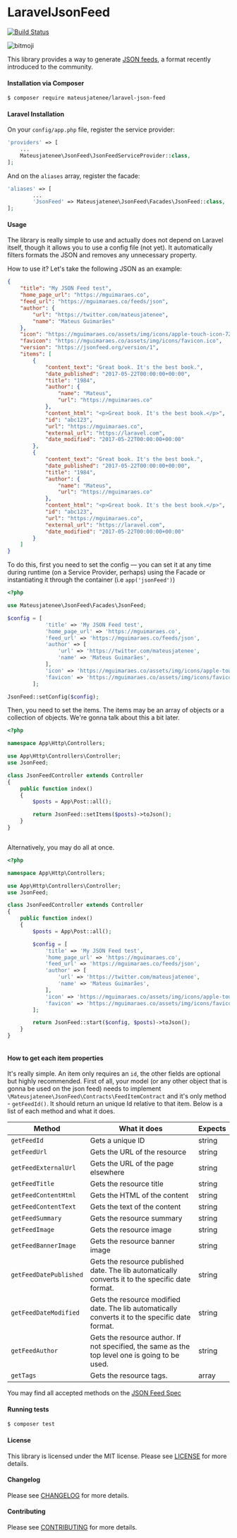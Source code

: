 LaravelJsonFeed
================
[![Build Status](https://travis-ci.org/mateusjatenee/laravel-json-feed.svg?branch=master)](https://travis-ci.org/mateusjatenee/laravel-json-feed)

![bitmoji](https://render.bitstrips.com/v2/cpanel/10152648-280888328_2-s4-v1.png?transparent=1&palette=1&width=246)   

This library provides a way to generate [JSON feeds](https://jsonfeed.org), a format recently introduced to the community.

#### Installation via Composer
``` bash
$ composer require mateusjatenee/laravel-json-feed
```

#### Laravel Installation   

On your `config/app.php` file, register the service provider:   
```php   
'providers' => [
    ...
    Mateusjatenee\JsonFeed\JsonFeedServiceProvider::class,
];
```   
And on the `aliases` array, register the facade:   
```php   
'aliases' => [
		...
		'JsonFeed' => Mateusjatenee\JsonFeed\Facades\JsonFeed::class,
];
```

#### Usage   
The library is really simple to use and actually does not depend on Laravel itself, though it allows you to use a config file (not yet). It automatically filters formats the JSON and removes any unnecessary property. 

How to use it? Let's take the following JSON as an example:   
```json   
{
	"title": "My JSON Feed test",
	"home_page_url": "https://mguimaraes.co",
	"feed_url": "https://mguimaraes.co/feeds/json",
	"author": {
		"url": "https://twitter.com/mateusjatenee",
		"name": "Mateus Guimarães"
	},
	"icon": "https://mguimaraes.co/assets/img/icons/apple-touch-icon-72x72.png",
	"favicon": "https://mguimaraes.co/assets/img/icons/favicon.ico",
	"version": "https://jsonfeed.org/version/1",
	"items": [
		{
			"content_text": "Great book. It's the best book.",
			"date_published": "2017-05-22T00:00:00+00:00",
			"title": "1984",
			"author": {
				"name": "Mateus",
				"url": "https://mguimaraes.co"
			},
			"content_html": "<p>Great book. It's the best book.</p>",
			"id": "abc123",
			"url": "https://mguimaraes.co",
			"external_url": "https://laravel.com",
			"date_modified": "2017-05-22T00:00:00+00:00"
		},
		{
			"content_text": "Great book. It's the best book.",
			"date_published": "2017-05-22T00:00:00+00:00",
			"title": "1984",
			"author": {
				"name": "Mateus",
				"url": "https://mguimaraes.co"
			},
			"content_html": "<p>Great book. It's the best book.</p>",
			"id": "abc123",
			"url": "https://mguimaraes.co",
			"external_url": "https://laravel.com",
			"date_modified": "2017-05-22T00:00:00+00:00"
		}
	]
}
```  

To do this, first you need to set the config — you can set it at any time during runtime (on a Service Provider, perhaps) using the Facade or instantiating it through the container (i.e `app('jsonFeed')`)

```php   
<?php

use Mateusjatenee\JsonFeed\Facades\JsonFeed;

$config = [
            'title' => 'My JSON Feed test',
            'home_page_url' => 'https://mguimaraes.co',
            'feed_url' => 'https://mguimaraes.co/feeds/json',
            'author' => [
                'url' => 'https://twitter.com/mateusjatenee',
                'name' => 'Mateus Guimarães',
            ],
            'icon' => 'https://mguimaraes.co/assets/img/icons/apple-touch-icon-72x72.png',
            'favicon' => 'https://mguimaraes.co/assets/img/icons/favicon.ico',
        ];

JsonFeed::setConfig($config);

```   

Then, you need to set the items. The items may be an array of objects or a collection of objects. We're gonna talk about this a bit later.   

```php   
<?php

namespace App\Http\Controllers;

use App\Http\Controllers\Controller;
use JsonFeed;

class JsonFeedController extends Controller
{
	public function index()
	{
		$posts = App\Post::all();

		return JsonFeed::setItems($posts)->toJson();
	}
}



```

Alternatively, you may do all at once.  

```php   
<?php

namespace App\Http\Controllers;

use App\Http\Controllers\Controller;
use JsonFeed;

class JsonFeedController extends Controller
{
	public function index()
	{
		$posts = App\Post::all();

		$config = [
            'title' => 'My JSON Feed test',
            'home_page_url' => 'https://mguimaraes.co',
            'feed_url' => 'https://mguimaraes.co/feeds/json',
            'author' => [
                'url' => 'https://twitter.com/mateusjatenee',
                'name' => 'Mateus Guimarães',
            ],
            'icon' => 'https://mguimaraes.co/assets/img/icons/apple-touch-icon-72x72.png',
            'favicon' => 'https://mguimaraes.co/assets/img/icons/favicon.ico',
        ];

		return JsonFeed::start($config, $posts)->toJson();
	}
}



```

#### How to get each item properties   
It's really simple. An item only requires an `id`, the other fields are optional but highly recommended.  First of all, your model (or any other object that is gonna be used on the json feed) needs to implement `\Mateusjatenee\JsonFeed\Contracts\FeedItemContract` and it's only method - `getFeedId()`. It should return an unique Id relative to that item.  Below is a list of each method and what it does.  

| Method                 | What it does                                                                                     | Expects |
|------------------------|--------------------------------------------------------------------------------------------------|---------|
| `getFeedId`            | Gets a unique ID                                                                                 | string  |
| `getFeedUrl`           | Gets the URL of the resource                                                                     | string  |
| `getFeedExternalUrl`   | Gets the URL of the page elsewhere                                                               | string  |
| `getFeedTitle`         | Gets the resource title                                                                          | string  |
| `getFeedContentHtml`   | Gets the HTML of the content                                                                     | string  |
| `getFeedContentText`   | Gets the text of the content                                                                     | string  |
| `getFeedSummary`       | Gets the resource summary                                                                        | string  |
| `getFeedImage`         | Gets the resource image                                                                          | string  |
| `getFeedBannerImage`   | Gets the resource banner image                                                                   | string  |
| `getFeedDatePublished` | Gets the resource published date. The lib automatically converts it to the specific date format. | string  |
| `getFeedDateModified`  | Gets the resource modified date. The lib automatically converts it to the specific date format.  | string  |
| `getFeedAuthor`        | Gets the resource author. If not specified, the same as the top level one is going to be used.   | string  |
| `getTags`              | Gets the resource tags.                                                                          | array   |  

You may find all accepted methods on the [JSON Feed Spec](https://jsonfeed.org/version/1)

#### Running tests
``` bash
$ composer test
```

#### License
This library is licensed under the MIT license. Please see [LICENSE](LICENSE.md) for more details.

#### Changelog
Please see [CHANGELOG](CHANGELOG.md) for more details.

#### Contributing
Please see [CONTRIBUTING](CONTRIBUTING.md) for more details.
